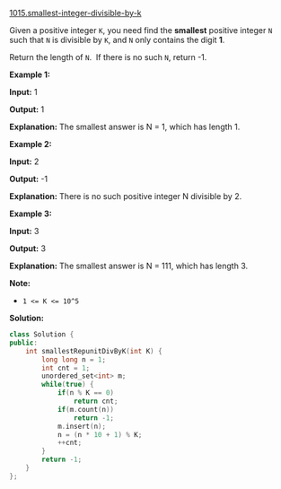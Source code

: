 [1015.smallest-integer-divisible-by-k](https://leetcode.com/problems/smallest-integer-divisible-by-k/)  

Given a positive integer `K`, you need find the **smallest** positive integer `N` such that `N` is divisible by `K`, and `N` only contains the digit **1**.

Return the length of `N`.  If there is no such `N`, return -1.

**Example 1:**

  
**Input:** 1
  
**Output:** 1
  
**Explanation:** The smallest answer is N = 1, which has length 1.

**Example 2:**

  
**Input:** 2
  
**Output:** -1
  
**Explanation:** There is no such positive integer N divisible by 2.

**Example 3:**

  
**Input:** 3
  
**Output:** 3
  
**Explanation:** The smallest answer is N = 111, which has length 3.

**Note:**

*   `1 <= K <= 10^5`  



**Solution:**  

```cpp
class Solution {
public:
    int smallestRepunitDivByK(int K) {
        long long n = 1;
        int cnt = 1;
        unordered_set<int> m;
        while(true) {
            if(n % K == 0)
                return cnt;
            if(m.count(n))
                return -1;
            m.insert(n);
            n = (n * 10 + 1) % K;
            ++cnt;
        }
        return -1;
    }
};
```
      